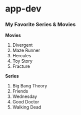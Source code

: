 # app-dev
### My Favorite Series & Movies
**Movies**
  1. Divergent
  2. Maze Runner
  3. Hercules
  4. Toy Story
  5. Fracture
  
**Series**
  1. Big Bang Theory
  2. Friends
  3. Wednesday 
  4. Good Doctor
  5. Walking Dead
